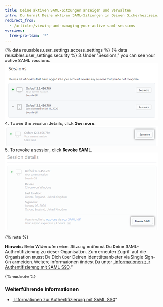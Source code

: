 ```yaml
---
title: Deine aktiven SAML-Sitzungen anzeigen und verwalten
intro: Du kannst Deine aktiven SAML-Sitzungen in Deinen Sicherheitseinstellungen anzeigen und widerrufen.
redirect_from:
  - /articles/viewing-and-managing-your-active-saml-sessions
versions:
  free-pro-team: '*'
---
```


{% data reusables.user_settings.access_settings %}
{% data reusables.user_settings.security %}
3. Under "Sessions," you can see your active SAML sessions. ![Liste der aktiven SAML-Sitzungen](/assets/images/help/settings/saml-active-sessions.png)
4. To see the session details, click **See more**. ![Button to open SAML session details](/assets/images/help/settings/saml-expand-session-details.png)
5. To revoke a session, click **Revoke SAML**. ![Schaltfläche zum Widerrufen einer SAML-Sitzung](/assets/images/help/settings/saml-revoke-session.png)

  {% note %}

  **Hinweis:** Beim Widerrufen einer Sitzung entfernst Du Deine SAML-Authentifizierung zu dieser Organisation. Zum erneuten Zugriff auf die Organisation musst Du Dich über Deinen Identitätsanbieter via Single Sign-On anmelden. Weitere Informationen findest Du unter „[Informationen zur Authentifizierung mit SAML SSO](/github/authenticating-to-github/about-authentication-with-saml-single-sign-on).“

  {% endnote %}

### Weiterführende Informationen

- „[Informationen zur Authentifizierung mit SAML SSO](/github/authenticating-to-github/about-authentication-with-saml-single-sign-on)“
